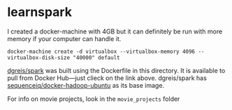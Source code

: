 # learnspark

I created a docker-machine with 4GB but it can definitely be run with more memory if your computer can handle it.

`docker-machine create -d virtualbox --virtualbox-memory 4096 --virtualbox-disk-size "40000" default`

[dgreis/spark](https://hub.docker.com/r/dgreis/spark/) was built using the Dockerfile in this directory. It is available to pull from Docker Hub—just clieck on the link above. dgreis/spark has [sequenceiq/docker-hadoop-ubuntu](https://github.com/sequenceiq/docker-hadoop-ubuntu) as its base image.

For info on movie projects, look in the `movie_projects` folder
